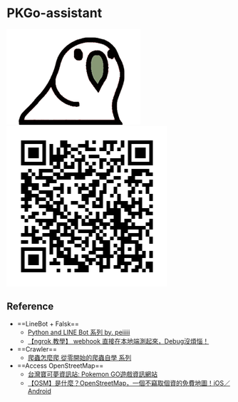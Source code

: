 ﻿# PKGo-assistant
![image](https://github.com/1y1c0c8/PKGo-assistant/blob/main/src/parrot.gif)
![image](https://github.com/1y1c0c8/PKGo-assistant/blob/main/src/QRcode.png)


## Reference
- ==LineBot + Falsk==
    - [Python and LINE Bot 系列 by. peiiiii](https://ithelp.ithome.com.tw/m/users/20151448/ironman/5396)
    - [【ngrok 教學】 webhook 直接在本地端測起來，Debug沒煩惱！](https://learn.markteaching.com/ngrok-webhook/)
- ==Crawler==
    - [爬蟲怎麼爬 從零開始的爬蟲自學 系列](https://ithelp.ithome.com.tw/users/20140149/ironman/4278)
- ==Access OpenStreetMap==
    - [台灣寶可夢資訊站: Pokemon GO遊戲資訊網站](https://twpkinfo.com/ipoke.aspx)
    - [【OSM】是什麼？OpenStreetMap，一個不竊取個資的免費地圖！iOS／Android](https://kikinote.net/161141)